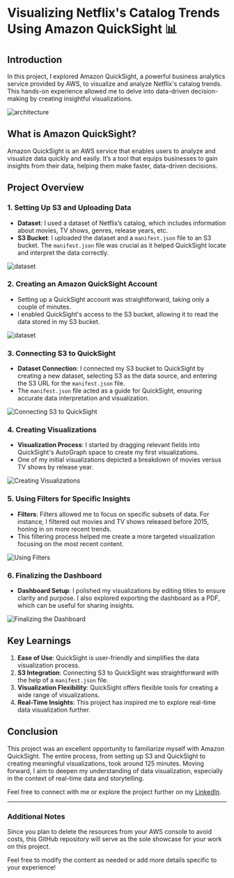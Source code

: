 # Visualizing Netflix's Catalog Trends Using Amazon QuickSight 📊

## Introduction

In this project, I explored Amazon QuickSight, a powerful business analytics service provided by AWS, to visualize and analyze Netflix's catalog trends. This hands-on experience allowed me to delve into data-driven decision-making by creating insightful visualizations.

![architecture](Documentation/architecture-diagram.png) 

## What is Amazon QuickSight?

Amazon QuickSight is an AWS service that enables users to analyze and visualize data quickly and easily. It’s a tool that equips businesses to gain insights from their data, helping them make faster, data-driven decisions.

## Project Overview

### 1. Setting Up S3 and Uploading Data
- **Dataset**: I used a dataset of Netflix’s catalog, which includes information about movies, TV shows, genres, release years, etc.
- **S3 Bucket**: I uploaded the dataset and a `manifest.json` file to an S3 bucket. The `manifest.json` file was crucial as it helped QuickSight locate and interpret the data correctly.

![dataset](Documentation/imagee.png) 

### 2. Creating an Amazon QuickSight Account
- Setting up a QuickSight account was straightforward, taking only a couple of minutes.
- I enabled QuickSight's access to the S3 bucket, allowing it to read the data stored in my S3 bucket.

![dataset](Documentation/imageee.png) 
### 3. Connecting S3 to QuickSight
- **Dataset Connection**: I connected my S3 bucket to QuickSight by creating a new dataset, selecting S3 as the data source, and entering the S3 URL for the `manifest.json` file.
- The `manifest.json` file acted as a guide for QuickSight, ensuring accurate data interpretation and visualization.

![Connecting S3 to QuickSight](Documentation/imageeee.png)  
### 4. Creating Visualizations
- **Visualization Process**: I started by dragging relevant fields into QuickSight's AutoGraph space to create my first visualizations.
- One of my initial visualizations depicted a breakdown of movies versus TV shows by release year.

![Creating Visualizations](Documentation/high-step5.5.png)
### 5. Using Filters for Specific Insights
- **Filters**: Filters allowed me to focus on specific subsets of data. For instance, I filtered out movies and TV shows released before 2015, honing in on more recent trends.
- This filtering process helped me create a more targeted visualization focusing on the most recent content.

![Using Filters](Documentation/high-step6.92.png) 
### 6. Finalizing the Dashboard
- **Dashboard Setup**: I polished my visualizations by editing titles to ensure clarity and purpose. I also explored exporting the dashboard as a PDF, which can be useful for sharing insights.

![Finalizing the Dashboard](Documentation/final.png)  
## Key Learnings

1. **Ease of Use**: QuickSight is user-friendly and simplifies the data visualization process.
2. **S3 Integration**: Connecting S3 to QuickSight was straightforward with the help of a `manifest.json` file.
3. **Visualization Flexibility**: QuickSight offers flexible tools for creating a wide range of visualizations.
4. **Real-Time Insights**: This project has inspired me to explore real-time data visualization further.

## Conclusion

This project was an excellent opportunity to familiarize myself with Amazon QuickSight. The entire process, from setting up S3 and QuickSight to creating meaningful visualizations, took around 125 minutes. Moving forward, I aim to deepen my understanding of data visualization, especially in the context of real-time data and storytelling.

Feel free to connect with me or explore the project further on my [LinkedIn](https://www.linkedin.com/in/shubhambhatia2103/).


---

### Additional Notes
Since you plan to delete the resources from your AWS console to avoid costs, this GitHub repository will serve as the sole showcase for your work on this project.

Feel free to modify the content as needed or add more details specific to your experience!

